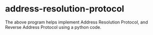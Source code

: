 # address-resolution-protocol
The above program helps implement Address Resolution Protocol, and Reverse Address Protocol using a python code.
